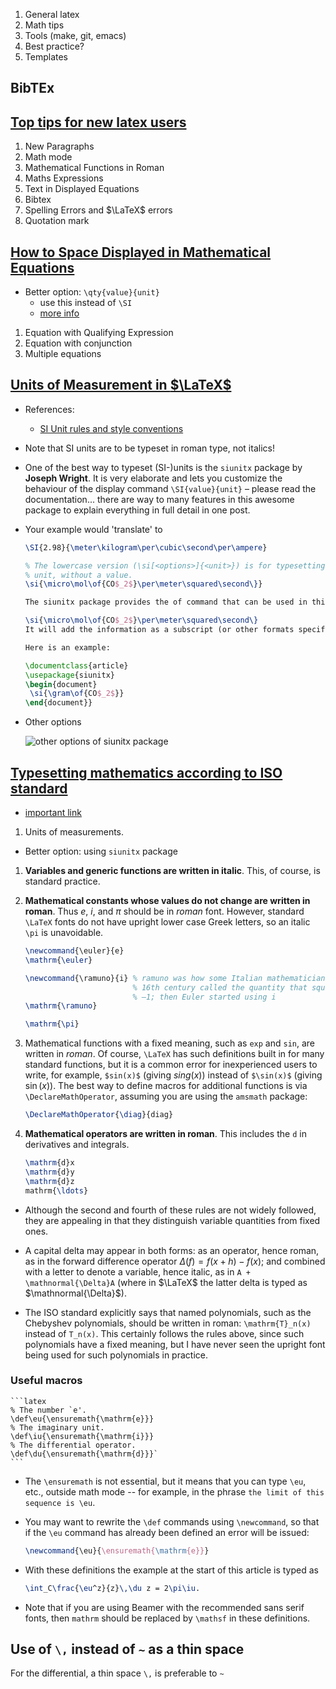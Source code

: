 1. General latex
1. Math tips
1. Tools (make, git, emacs)
1. Best practice?
1. Templates


<!-- -------------------------------------------------------- -->
<!-- -------------------------------------------------------- -->
## BibTEx
<!-- -------------------------------------------------------- -->
<!-- -------------------------------------------------------- -->

[](https://nhigham.com/2015/12/15/three-bibtex-tips/?relatedposts_hit=1&relatedposts_origin=2286&relatedposts_position=1&relatedposts_hit=1&relatedposts_origin=2286&relatedposts_position=1&relatedposts_hit=1&relatedposts_origin=2286&relatedposts_position=1&relatedposts_hit=1&relatedposts_origin=2286&relatedposts_position=1)
[](https://nhigham.com/2021/11/04/top-bibtex-tips/?relatedposts_hit=1&relatedposts_origin=2286&relatedposts_position=0&relatedposts_hit=1&relatedposts_origin=2286&relatedposts_position=0&relatedposts_hit=1&relatedposts_origin=2286&relatedposts_position=0&relatedposts_hit=1&relatedposts_origin=2286&relatedposts_position=0&relatedposts_hit=1&relatedposts_origin=2286&relatedposts_position=0)



<!-- -------------------------------------------------------- -->
<!-- -------------------------------------------------------- -->
## [Top tips for new latex users](https://nhigham.com/2015/09/29/top-tips-for-new-latex-users/)
<!-- -------------------------------------------------------- -->
<!-- -------------------------------------------------------- -->

1. New Paragraphs
1. Math mode
1. Mathematical Functions in Roman
1. Maths Expressions
1. Text in Displayed Equations
1. Bibtex
1. Spelling Errors and $\LaTeX$ errors
1. Quotation mark



<!-- -------------------------------------------------------- -->
<!-- -------------------------------------------------------- -->
## [How to Space Displayed in Mathematical Equations](https://nhigham.com/2022/07/14/how-to-space-displayed-mathematical-equations/)
<!-- -------------------------------------------------------- -->
<!-- -------------------------------------------------------- -->


- Better option: `\qty{value}{unit}`
  - use this instead of `\SI`
  - [more info](https://tex.stackexchange.com/a/20964/220469)

1. Equation with Qualifying Expression
2. Equation with conjunction
3. Multiple equations



<!-- -------------------------------------------------------- -->
<!-- -------------------------------------------------------- -->
## [Units of Measurement in $\LaTeX$](https://tex.stackexchange.com/a/325971/220469)
<!-- -------------------------------------------------------- -->
<!-- -------------------------------------------------------- -->

- References:
  - [SI Unit rules and style conventions](https://physics.nist.gov/cuu/Units/checklist.html)


- Note that SI units are to be typeset in roman type, not italics!

- One of the best way to typeset (SI-)units is the `siunitx` package by
  __Joseph Wright__. It is very elaborate and lets you customize the behaviour
  of the display command `\SI{value}{unit}` – please read the documentation...
  there are way to many features in this awesome package to explain everything
  in full detail in one post.

- Your example would 'translate' to

    ```latex
    \SI{2.98}{\meter\kilogram\per\cubic\second\per\ampere}

    % The lowercase version (\si[<options>]{<unit>}) is for typesetting only a
    % unit, without a value.
    \si{\micro\mol\of{CO$_2$}\per\meter\squared\second\}}
    ```

    ```latex
    The siunitx package provides the of command that can be used in this way:

    \si{\micro\mol\of{CO$_2$}\per\meter\squared\second\}
    It will add the information as a subscript (or other formats specified by the qualifier-mode)

    Here is an example:

    \documentclass{article}
    \usepackage{siunitx}
    \begin{document}
     \si{\gram\of{CO$_2$}}
   \end{document}}
    ```

- Other options

    ![other options of siunitx package](https://camo.githubusercontent.com/5e68dee37d07e72503c9983db35d4640a76dcdea4cc56b68791159c73ea7da8f/68747470733a2f2f692e737461636b2e696d6775722e636f6d2f49714a77412e706e67)





<!-- -------------------------------------------------------- -->
<!-- -------------------------------------------------------- -->
## [Typesetting mathematics according to ISO standard](https://nhigham.com/2016/01/28/typesetting-mathematics-according-to-the-iso-standard/)
<!-- -------------------------------------------------------- -->
<!-- -------------------------------------------------------- -->


- [important link](https://iupac.org/wp-content/uploads/2016/01/ICTNS-On-the-use-of-italic-and-roman-fonts-for-symbols-in-scientific-text.pdf)

1. Units of measurements.
  - Better option: using `siunitx` package

1. __Variables and generic functions are written in italic__. This, of course,
   is standard practice.

1. __Mathematical constants whose values do not change are written in roman__.
   Thus $e$, $i$, and $\pi$ should be in _roman_ font. However, standard
   `\LaTeX` fonts do not have upright lower case Greek letters, so an italic
   `\pi` is unavoidable.

    ```latex
    \newcommand{\euler}{e}
    \mathrm{\euler}

    \newcommand{\ramuno}{i} % ramuno was how some Italian mathematicians of the
                            % 16th century called the quantity that squared gives
                            % –1; then Euler started using i
    \mathrm{\ramuno}

    \mathrm{\pi}
    ```

1. Mathematical functions with a fixed meaning, such as `exp` and `sin`, are
   written in _roman_. Of course, `\LaTeX` has such definitions built in for
   many standard functions, but it is a common error for inexperienced users to
   write, for example, `$sin(x)$` (giving $sing(x)$) instead of `$\sin(x)$`
   (giving $\sin(x)$). The best way to define macros for additional functions
   is via `\DeclareMathOperator`, assuming you are using the `amsmath` package:

    ```latex
    \DeclareMathOperator{\diag}{diag}
    ```

1. __Mathematical operators are written in roman__. This includes the `d` in
   derivatives and integrals.

    ```latex
    \mathrm{d}x
    \mathrm{d}y
    \mathrm{d}z
    mathrm{\ldots}
    ```

- Although the second and fourth of these rules are not widely followed, they
  are appealing in that they distinguish variable quantities from fixed ones.

- A capital delta may appear in both forms: as an operator, hence roman, as in
  the forward difference operator $\Delta(f) = f(x+h) - f(x)$; and combined
  with a letter to denote a variable, hence italic, as in `A + \mathnormal{\Delta}A`
  (where in $\LaTeX$ the latter delta is typed as $\mathnormal{\Delta}$).

- The ISO standard explicitly says that named polynomials, such as the
  Chebyshev polynomials, should be written in roman: `\mathrm{T}_n(x)` instead
  of `T_n(x)`.  This certainly follows the rules above, since such polynomials
  have a fixed meaning, but I have never seen the upright font being used for
  such polynomials in practice.


### Useful macros

    ```latex
    % The number `e'.
    \def\eu{\ensuremath{\mathrm{e}}}
    % The imaginary unit.
    \def\iu{\ensuremath{\mathrm{i}}}
    % The differential operator.
    \def\du{\ensuremath{\mathrm{d}}}`
    ```

- The `\ensuremath` is not essential, but it means that you can type `\eu`,
  etc., outside math mode -- for example, in the phrase `the limit of this
  sequence is \eu`.

- You may want to rewrite the `\def` commands using `\newcommand`, so that if
  the `\eu` command has already been defined an error will be issued:

    ```latex
    \newcommand{\eu}{\ensuremath{\mathrm{e}}}
    ```

- With these definitions the example at the start of this article is typed as

    ```latex
    \int_C\frac{\eu^z}{z}\,\du z = 2\pi\iu.
    ```

- Note that if you are using Beamer with the recommended sans serif fonts, then
  `mathrm` should be replaced by `\mathsf` in these definitions.



<!-- -------------------------------------------------------- -->
<!-- -------------------------------------------------------- -->
## Use of `\,` instead of `~` as a thin space
<!-- -------------------------------------------------------- -->
<!-- -------------------------------------------------------- -->

For the differential, a thin space `\,` is preferable to `~`
